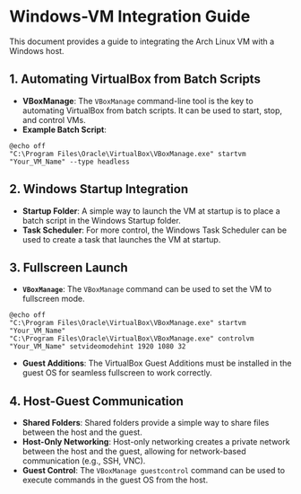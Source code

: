 # Windows-VM Integration Guide

This document provides a guide to integrating the Arch Linux VM with a Windows host.

## 1. Automating VirtualBox from Batch Scripts

- **VBoxManage**: The `VBoxManage` command-line tool is the key to automating VirtualBox from batch scripts. It can be used to start, stop, and control VMs.
- **Example Batch Script**:

```batch
@echo off
"C:\Program Files\Oracle\VirtualBox\VBoxManage.exe" startvm "Your_VM_Name" --type headless
```

## 2. Windows Startup Integration

- **Startup Folder**: A simple way to launch the VM at startup is to place a batch script in the Windows Startup folder.
- **Task Scheduler**: For more control, the Windows Task Scheduler can be used to create a task that launches the VM at startup.

## 3. Fullscreen Launch

- **`VBoxManage`**: The `VBoxManage` command can be used to set the VM to fullscreen mode.

```batch
@echo off
"C:\Program Files\Oracle\VirtualBox\VBoxManage.exe" startvm "Your_VM_Name"
"C:\Program Files\Oracle\VirtualBox\VBoxManage.exe" controlvm "Your_VM_Name" setvideomodehint 1920 1080 32
```

- **Guest Additions**: The VirtualBox Guest Additions must be installed in the guest OS for seamless fullscreen to work correctly.

## 4. Host-Guest Communication

- **Shared Folders**: Shared folders provide a simple way to share files between the host and the guest.
- **Host-Only Networking**: Host-only networking creates a private network between the host and the guest, allowing for network-based communication (e.g., SSH, VNC).
- **Guest Control**: The `VBoxManage guestcontrol` command can be used to execute commands in the guest OS from the host.
